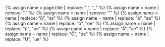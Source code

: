 {% assign name = page.title | replace: " ", "_" %}
{% assign name = name | remove: "." %}
{% assign name = name | remove: '"' %}
{% assign name = name | replace: "ß", "ss" %}
{% assign name = name | replace: "ä", "ae" %}
{% assign name = name | replace: "ö", "oe" %}
{% assign name = name | replace: "ü", "ue" %}
{% assign name = name | replace: "Ä", "ae" %}
{% assign name = name | replace: "Ö", "oe" %}
{% assign name = name | replace: "Ü", "ue" %}
